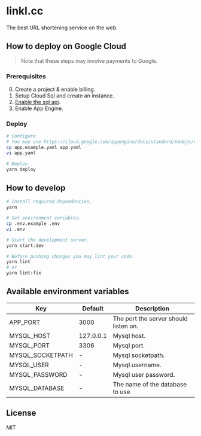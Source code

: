 # linkl.cc

The best URL shortening service on the web.

## How to deploy on Google Cloud

> Note that these steps may involve payments to Google.

### Prerequisites

0. Create a project & enable billing.
1. Setup Cloud Sql and create an instance.
2. [Enable the sql api](https://console.cloud.google.com/flows/enableapi?apiid=sqladmin).
3. Enable App Engine.

### Deploy

```bash
# Configure.
# You may use https://cloud.google.com/appengine/docs/standard/nodejs/config/appref as reference.
cp app.example.yaml app.yaml
vi app.yaml

# Deploy.
yarn deploy
```

## How to develop

```bash
# Install required dependencies.
yarn

# Set environment variables.
cp .env.example .env
vi .env

# Start the development server.
yarn start:dev

# Before pushing changes you may lint your code.
yarn lint
# or
yarn lint:fix
```

## Available environment variables

| Key              | Default   | Description                           |
| ---------------- | --------- | ------------------------------------- |
| APP_PORT         | 3000      | The port the server should listen on. |
| MYSQL_HOST       | 127.0.0.1 | Mysql host.                           |
| MYSQL_PORT       | 3306      | Mysql port.                           |
| MYSQL_SOCKETPATH | -         | Mysql socketpath.                     |
| MYSQL_USER       | -         | Mysql username.                       |
| MYSQL_PASSWORD   | -         | Mysql user password.                  |
| MYSQL_DATABASE   | -         | The name of the database to use       |

## License

MIT
